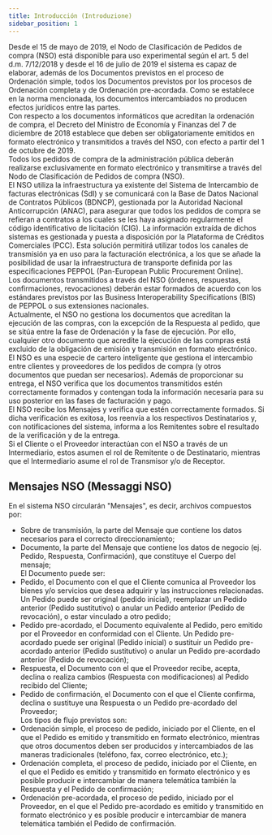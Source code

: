 ```yaml
---
title: Introducción (Introduzione)
sidebar_position: 1
---
```


Desde el 15 de mayo de 2019, el Nodo de Clasificación de Pedidos de compra (NSO) está disponible para 
uso experimental según el art. 5 del d.m. 7/12/2018 y desde el 16 de julio de 2019 el sistema es capaz de elaborar, además de los Documentos previstos en el proceso de Ordenación simple, todos los 
Documentos previstos por los procesos de Ordenación completa y de Ordenación pre-acordada. 
Como se establece en la norma mencionada, los documentos intercambiados no producen efectos jurídicos entre las partes.  
Con respecto a los documentos informáticos que acreditan la ordenación de compra, el Decreto del 
Ministro de Economía y Finanzas del 7 de diciembre de 2018 establece que deben ser obligatoriamente emitidos en formato electrónico y transmitidos a través del NSO, con efecto a partir del 1 de octubre de 2019.           
Todos los pedidos de compra de la administración pública deberán realizarse 
exclusivamente en formato electrónico y transmitirse a través del Nodo de Clasificación de Pedidos de compra (NSO).         
El NSO utiliza la infraestructura ya existente del Sistema de Intercambio de facturas electrónicas (SdI) y se comunicará con la Base de Datos Nacional de Contratos Públicos (BDNCP), gestionada por 
la Autoridad Nacional Anticorrupción (ANAC), para asegurar que todos los pedidos de compra se refieran a contratos a los cuales se les haya asignado regularmente el código identificativo de licitación (CIG).
La información extraída de dichos sistemas es gestionada y puesta a disposición por la Plataforma de Créditos Comerciales (PCC). 
Esta solución permitirá utilizar todos los canales de transmisión ya en uso para la facturación 
electrónica, a los que se añade la posibilidad de usar la infraestructura de transporte definida por 
las especificaciones PEPPOL (Pan-European Public Procurement Online).  
Los documentos transmitidos a través del NSO (órdenes, respuestas, confirmaciones, revocaciones) deberán estar formados de acuerdo con los estándares previstos por las Business Interoperability Specifications (BIS) de 
PEPPOL o sus extensiones nacionales.         
Actualmente, el NSO no gestiona los documentos que acreditan la ejecución de las compras, con la excepción 
de la Respuesta al pedido, que se sitúa entre la fase de Ordenación y la fase de ejecución. 
Por ello, cualquier otro documento que acredite la ejecución de las compras está excluido de la obligación 
de emisión y transmisión en formato electrónico.  
El NSO es una especie de cartero inteligente que gestiona el intercambio entre clientes y proveedores de los pedidos 
de compra (y otros documentos que puedan ser necesarios). Además de proporcionar su entrega, 
el NSO verifica que los documentos transmitidos estén correctamente formados y contengan toda la 
información necesaria para su uso posterior en las fases de facturación y pago.          
El NSO recibe los Mensajes y verifica que estén correctamente formados. Si dicha verificación es exitosa, 
los reenvía a los respectivos Destinatarios y, con notificaciones del sistema, informa a los Remitentes sobre el resultado 
de la verificación y de la entrega.  
Si el Cliente o el Proveedor interactúan con el NSO a través de un Intermediario, estos asumen el rol de 
Remitente o de Destinatario, mientras que el Intermediario asume el rol de 
Transmisor y/o de Receptor.

## Mensajes NSO (Messaggi NSO)

En el sistema NSO circularán "Mensajes", es decir, archivos compuestos por:  
- Sobre de transmisión, la parte del Mensaje que contiene los datos necesarios para el correcto 
direccionamiento;  
- Documento, la parte del Mensaje que contiene los datos de negocio (ej. Pedido, Respuesta, 
Confirmación), que constituye el Cuerpo del mensaje;  
El Documento puede ser:  
- Pedido, el Documento con el que el Cliente comunica al Proveedor los bienes y/o servicios que desea 
adquirir y las instrucciones relacionadas. Un Pedido puede ser original (pedido inicial), 
reemplazar un Pedido anterior (Pedido sustitutivo) o anular un Pedido anterior 
(Pedido de revocación), o estar vinculado a otro pedido;  
- Pedido pre-acordado, el Documento equivalente al Pedido, pero emitido por el Proveedor en
conformidad con el Cliente. Un Pedido pre-acordado puede ser original (Pedido inicial) o 
sustituir un Pedido pre-acordado anterior (Pedido sustitutivo) o anular un Pedido 
pre-acordado anterior (Pedido de revocación);  
- Respuesta, el Documento con el que el Proveedor recibe, acepta, declina o realiza cambios 
(Respuesta con modificaciones) al Pedido recibido del Cliente;  
- Pedido de confirmación, el Documento con el que el Cliente confirma, declina o sustituye una Respuesta 
o un Pedido pre-acordado del Proveedor;  
Los tipos de flujo previstos son:  
- Ordenación simple, el proceso de pedido, iniciado por el Cliente, en el que el Pedido es emitido y 
transmitido en formato electrónico, mientras que otros documentos deben ser producidos y 
intercambiados de las maneras tradicionales (teléfono, fax, correo electrónico, etc.);  
- Ordenación completa, el proceso de pedido, iniciado por el Cliente, en el que el Pedido es emitido 
y transmitido en formato electrónico y es posible producir e intercambiar de manera telemática también 
la Respuesta y el Pedido de confirmación;  
- Ordenación pre-acordada, el proceso de pedido, iniciado por el Proveedor, en el que el Pedido 
pre-acordado es emitido y transmitido en formato electrónico y es posible producir e intercambiar de 
manera telemática también el Pedido de confirmación.